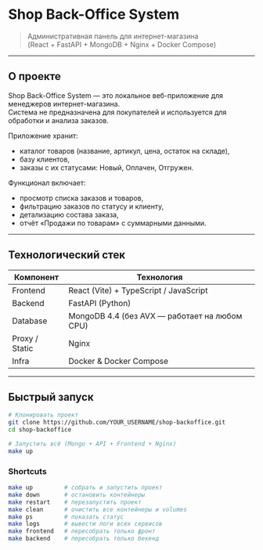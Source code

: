 # Shop Back-Office System

> Административная панель для интернет-магазина  
> (React + FastAPI + MongoDB + Nginx + Docker Compose)

---

## О проекте

Shop Back-Office System — это локальное веб-приложение для менеджеров интернет-магазина.  
Система не предназначена для покупателей и используется для обработки и анализа заказов.

Приложение хранит:
- каталог товаров (название, артикул, цена, остаток на складе),
- базу клиентов,
- заказы с их статусами: Новый, Оплачен, Отгружен.

Функционал включает:
- просмотр списка заказов и товаров,
- фильтрацию заказов по статусу и клиенту,
- детализацию состава заказа,
- отчёт «Продажи по товарам» с суммарными данными.

---

## Технологический стек

| Компонент | Технология |
|------------|-------------|
| Frontend | React (Vite) + TypeScript / JavaScript |
| Backend | FastAPI (Python) |
| Database | MongoDB 4.4 (без AVX — работает на любом CPU) |
| Proxy / Static | Nginx |
| Infra | Docker & Docker Compose |

---

## Быстрый запуск

```bash
# Клонировать проект
git clone https://github.com/YOUR_USERNAME/shop-backoffice.git
cd shop-backoffice

# Запустить всё (Mongo + API + Frontend + Nginx)
make up
```
### Shortcuts

```bash
make up         # собрать и запустить проект
make down       # остановить контейнеры
make restart    # перезапустить проект
make clean      # очистить все контейнеры и volumes
make ps         # показать статус
make logs       # вывести логи всех сервисов
make frontend   # пересобрать только фронт
make backend    # пересобрать только бекенд
```
